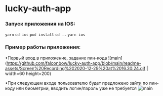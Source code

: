 # lucky-auth-app

### Запуск приложения на IOS:
`yarn`
`cd ios`
`pod install`
`cd ..`
`yarn ios`

### Пример работы приложения:

•Первый вход в приложение, задание пин-кода
![main](https://github.com/falconbow/lucky-auth-app/blob/main/readme-assets/Screen%20Recording%202020-12-29%20at%2016.30.24.gif | width=60 height=200)

•При следующем входе пользователю будет предложено зайти по пин-коду или биометрии, вводить логин/пароль уже не требуется
![main](https://github.com/falconbow/lucky-auth-app/blob/main/readme-assets/Screen%20Recording%202020-12-29%20at%2016.34.15.gif)
